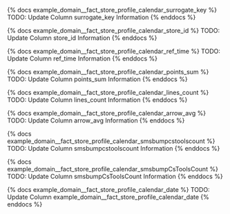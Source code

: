 
{% docs example_domain__fact_store_profile_calendar_surrogate_key %}
TODO: Update Column surrogate_key Information
{% enddocs %}

{% docs example_domain__fact_store_profile_calendar_store_id %}
TODO: Update Column store_id Information
{% enddocs %}

{% docs example_domain__fact_store_profile_calendar_ref_time %}
TODO: Update Column ref_time Information
{% enddocs %}

{% docs example_domain__fact_store_profile_calendar_points_sum %}
TODO: Update Column points_sum Information
{% enddocs %}

{% docs example_domain__fact_store_profile_calendar_lines_count %}
TODO: Update Column lines_count Information
{% enddocs %}

{% docs example_domain__fact_store_profile_calendar_arrow_avg %}
TODO: Update Column arrow_avg Information
{% enddocs %}

{% docs example_domain__fact_store_profile_calendar_smsbumpcstoolscount %}
TODO: Update Column smsbumpcstoolscount Information
{% enddocs %}

{% docs example_domain__fact_store_profile_calendar_smsbumpCsToolsCount %}
TODO: Update Column smsbumpCsToolsCount Information
{% enddocs %}

{% docs example_domain__fact_store_profile_calendar_date %}
TODO: Update Column example_domain__fact_store_profile_calendar_date
{% enddocs %}
